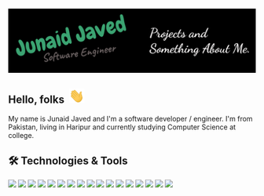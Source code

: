 ![](https://github.com/junaid404/junaid404/blob/master/banner.svg)

## Hello, folks&nbsp;&nbsp;<img src="https://github.com/junaid404/junaid404/blob/master/wave.gif" height=30 />

My name is Junaid Javed and I'm a software developer / engineer. I'm from Pakistan, living in Haripur and currently studying Computer Science at college.

## 🛠️ Technologies & Tools

![](https://img.shields.io/badge/OS-Linux-3BA472?style=flat&logo=Linux)
![](https://img.shields.io/badge/Editor-VsCode-3BA472?style=flat&logo=Visual-Studio-Code)
![](https://img.shields.io/badge/Code-JavaScript-3BA472?style=flat&logo=JavaScript)
![](https://img.shields.io/badge/Code-TypeScript-3BA472?style=flat&logo=TypeScript)
![](https://img.shields.io/badge/SSR-Next-3BA472?style=flat&logo=Next.js)
![](https://img.shields.io/badge/Front-React-3BA472?style=flat&logo=React)
![](https://img.shields.io/badge/Back-Node-3BA472?style=flat&logo=Node.js)
![](https://img.shields.io/badge/RTC-Socket.io-3BA472?style=flat&logo=Socket.io)
![](https://img.shields.io/badge/Tools-NPM-3BA472?style=flat&logo=Npm)
![](https://img.shields.io/badge/Tools-Webpack-3BA472?style=flat&logo=Webpack)
![](https://img.shields.io/badge/API-Graphql-3BA472?style=flat&logo=Graphql)
![](https://img.shields.io/badge/API-REST-3BA472?style=flat&logo=JSON-Web-Tokens)
![](https://img.shields.io/badge/Offline-PWA-3BA472?style=flat&logo=JSON-Web-Tokens)
![](https://img.shields.io/badge/Cloud-AWS-3BA472?style=flat&logo=Amazon-Aws)
![](https://img.shields.io/badge/Cloud-DigitalOcean-3BA472?style=flat&logo=DigitalOcean)
![](https://img.shields.io/badge/Cloud-Docker-3BA472?style=flat&logo=Docker)
![](https://img.shields.io/badge/Cloud-Kubernetes-3BA472?style=flat&logo=Kubernetes)
